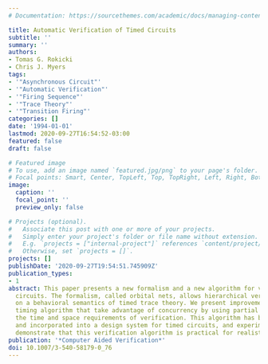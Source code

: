 ```yaml
---
# Documentation: https://sourcethemes.com/academic/docs/managing-content/

title: Automatic Verification of Timed Circuits
subtitle: ''
summary: ''
authors:
- Tomas G. Rokicki
- Chris J. Myers
tags:
- '"Asynchronous Circuit"'
- '"Automatic Verification"'
- '"Firing Sequence"'
- '"Trace Theory"'
- '"Transition Firing"'
categories: []
date: '1994-01-01'
lastmod: 2020-09-27T16:54:52-03:00
featured: false
draft: false

# Featured image
# To use, add an image named `featured.jpg/png` to your page's folder.
# Focal points: Smart, Center, TopLeft, Top, TopRight, Left, Right, BottomLeft, Bottom, BottomRight.
image:
  caption: ''
  focal_point: ''
  preview_only: false

# Projects (optional).
#   Associate this post with one or more of your projects.
#   Simply enter your project's folder or file name without extension.
#   E.g. `projects = ["internal-project"]` references `content/project/deep-learning/index.md`.
#   Otherwise, set `projects = []`.
projects: []
publishDate: '2020-09-27T19:54:51.745909Z'
publication_types:
- 1
abstract: This paper presents a new formalism and a new algorithm for verifying timed
  circuits. The formalism, called orbital nets, allows hierarchical verification based
  on a behavioral semantics of timed trace theory. We present improvements to a geometric
  timing algorithm that take advantage of concurrency by using partial orders to reduce
  the time and space requirements of verification. This algorithm has been fully automated
  and incorporated into a design system for timed circuits, and experimental results
  demonstrate that this verification algorithm is practical for realistic examples.
publication: '*Computer Aided Verification*'
doi: 10.1007/3-540-58179-0_76
---
```

